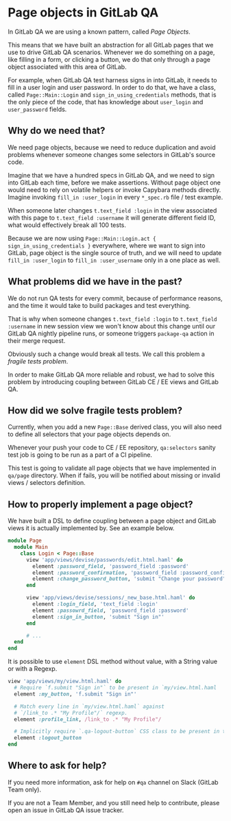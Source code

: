 # Page objects in GitLab QA

In GitLab QA we are using a known pattern, called _Page Objects_.

This means that we have built an abstraction for all GitLab pages that we use
to drive GitLab QA scenarios. Whenever we do something on a page, like filling
in a form, or clicking a button, we do that only through a page object
associated with this area of GitLab.

For example, when GitLab QA test harness signs in into GitLab, it needs to fill
in a user login and user password. In order to do that, we have a class, called
`Page::Main::Login` and `sign_in_using_credentials` methods, that is the only
piece of the code, that has knowledge about `user_login` and `user_password`
fields.

## Why do we need that?

We need page objects, because we need to reduce duplication and avoid problems
whenever someone changes some selectors in GitLab's source code.

Imagine that we have a hundred specs in GitLab QA, and we need to sign into
GitLab each time, before we make assertions. Without page object one would need
to rely on volatile helpers or invoke Capybara methods directly. Imagine
invoking `fill_in :user_login` in every `*_spec.rb` file / test example.

When someone later changes `t.text_field :login` in the view associated with
this page to `t.text_field :username` it will generate different field ID,
what would effectively break all 100 tests.

Because we are now using `Page::Main::Login.act { sign_in_using_credentials }`
everywhere, where we want to sign into GitLab, page object is the single source
of truth, and we will need to update `fill_in :user_login`
to `fill_in :user_username` only in a one place as well.

## What problems did we have in the past?

We do not run QA tests for every commit, because of performance reasons, and
the time it would take to build packages and test everything.

That is why when someone changes `t.text_field :login` to
`t.text_field :username` in new session view we won't know about this change
until our GitLab QA nightly pipeline runs, or someone triggers `package-qa`
action in their merge request.

Obviously such a change would break all tests. We call this problem a _fragile
tests problem_.

In order to make GitLab QA more reliable and robust, we had to solve this
problem by introducing coupling between GitLab CE / EE views and GitLab QA.

## How did we solve fragile tests problem?

Currently, when you add a new `Page::Base` derived class, you will also need to
define all selectors that your page objects depends on.

Whenever your push your code to CE / EE repository, `qa:selectors` sanity test
job is going to be run as a part of a CI pipeline.

This test is going to validate all page objects that we have implemented in
`qa/page` directory. When if fails, you will be notified about missing
or invalid views / selectors definition.

## How to properly implement a page object?

We have built a DSL to define coupling between a page object and GitLab views
it is actually implemented by. See an example below.

```ruby
module Page
  module Main
    class Login < Page::Base
      view 'app/views/devise/passwords/edit.html.haml' do
        element :password_field, 'password_field :password'
        element :password_confirmation, 'password_field :password_confirmation'
        element :change_password_button, 'submit "Change your password"'
      end

      view 'app/views/devise/sessions/_new_base.html.haml' do
        element :login_field, 'text_field :login'
        element :passowrd_field, 'password_field :password'
        element :sign_in_button, 'submit "Sign in"'
      end

      # ...
  end
end
```

It is possible to use `element` DSL method without value, with a String value
or with a Regexp.

```ruby
view 'app/views/my/view.html.haml' do
  # Require `f.submit "Sign in"` to be present in `my/view.html.haml
  element :my_button, 'f.submit "Sign in"'

  # Match every line in `my/view.html.haml` against
  # `/link_to .* "My Profile"/` regexp.
  element :profile_link, /link_to .* "My Profile"/

  # Implicitly require `.qa-logout-button` CSS class to be present in the view
  element :logout_button
end
```

## Where to ask for help?

If you need more information, ask for help on `#qa` channel on Slack (GitLab
Team only).

If you are not a Team Member, and you still need help to contribute, please
open an issue in GitLab QA issue tracker.

